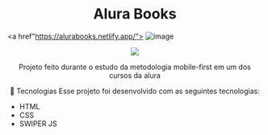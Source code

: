 <h1 align="center"> Alura Books </h1>

<a href"https://alurabooks.netlify.app/"> ![image](https://user-images.githubusercontent.com/99630566/175860200-8d2a1d01-9a05-4b35-a677-e517321dd948.png)
</a>
<p align="center">
<img src="http://img.shields.io/static/v1?label=STATUS&message=Projeto%20Finalizado&color=GREEN&style=for-the-badge"/>
</p>

<p align="center">
  Projeto feito durante o estudo da metodologia mobile-first em um dos cursos da alura
 </p>
 
 <p align="center">
🚀 Tecnologias
Esse projeto foi desenvolvido com as seguintes tecnologias:
<ul>
  <li>HTML</li>
  <li>CSS</li>
  <li>SWIPER JS</li>
</ul>

</p>
